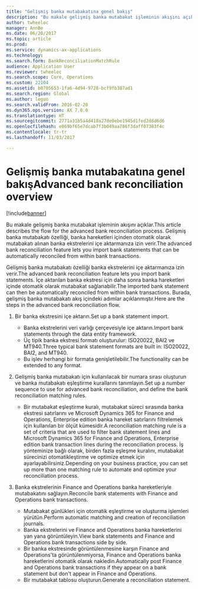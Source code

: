 ```yaml
---
title: "Gelişmiş banka mutabakatına genel bakış"
description: "Bu makale gelişmiş banka mutabakat işleminin akışını açıklar. Gelişmiş banka mutabakatı özelliği, banka hareketleri içinden otomatik olarak mutabakatı alınan banka ekstrelerini içe aktarmanıza izin verir."
author: twheeloc
manager: AnnBe
ms.date: 06/20/2017
ms.topic: article
ms.prod: 
ms.service: dynamics-ax-applications
ms.technology: 
ms.search.form: BankReconciliationMatchRule
audience: Application User
ms.reviewer: twheeloc
ms.search.scope: Core, Operations
ms.custom: 22104
ms.assetid: b0705653-1fa6-4d94-9728-bcf9fb387ad1
ms.search.region: Global
ms.author: leguo
ms.search.validFrom: 2016-02-28
ms.dyn365.ops.version: AX 7.0.0
ms.translationtype: HT
ms.sourcegitcommit: 2771a31b5a4d418a27de0ebe1945d1fed2d8d6d6
ms.openlocfilehash: e069bf65e7dcab7f3b049aa786f3daff07383f4c
ms.contentlocale: tr-tr
ms.lasthandoff: 11/03/2017

---
```


# <a name="advanced-bank-reconciliation-overview"></a><span data-ttu-id="687bb-104">Gelişmiş banka mutabakatına genel bakış</span><span class="sxs-lookup"><span data-stu-id="687bb-104">Advanced bank reconciliation overview</span></span>

[!include[banner](../includes/banner.md)]


<span data-ttu-id="687bb-105">Bu makale gelişmiş banka mutabakat işleminin akışını açıklar.</span><span class="sxs-lookup"><span data-stu-id="687bb-105">This article describes the flow for the advanced bank reconciliation process.</span></span> <span data-ttu-id="687bb-106">Gelişmiş banka mutabakatı özelliği, banka hareketleri içinden otomatik olarak mutabakatı alınan banka ekstrelerini içe aktarmanıza izin verir.</span><span class="sxs-lookup"><span data-stu-id="687bb-106">The advanced bank reconciliation feature lets you import bank statements that can be automatically reconciled from within bank transactions.</span></span>

<span data-ttu-id="687bb-107">Gelişmiş banka mutabakatı özelliği banka ekstrelerini içe aktarmanıza izin verir.</span><span class="sxs-lookup"><span data-stu-id="687bb-107">The advanced bank reconciliation feature lets you import bank statements.</span></span> <span data-ttu-id="687bb-108">İçe aktarılan banka ekstresi için daha sonra banka hareketleri içinde otomatik olarak mutabakat sağlanabilir.</span><span class="sxs-lookup"><span data-stu-id="687bb-108">The imported bank statement can then be automatically reconciled from within bank transactions.</span></span> <span data-ttu-id="687bb-109">Burada, gelişmiş banka mutabakatı akış içindeki adımlar açıklanmıştır.</span><span class="sxs-lookup"><span data-stu-id="687bb-109">Here are the steps in the advanced bank reconciliation flow.</span></span>

1.  <span data-ttu-id="687bb-110">Bir banka ekstresini içe aktarın.</span><span class="sxs-lookup"><span data-stu-id="687bb-110">Set up a bank statement import.</span></span>
    -   <span data-ttu-id="687bb-111">Banka ekstrelerini veri varlığı çerçevesiyle içe aktarın.</span><span class="sxs-lookup"><span data-stu-id="687bb-111">Import bank statements through the data entity framework.</span></span>
    -   <span data-ttu-id="687bb-112">Üç tipik banka ekstresi formatı oluşturulur: ISO20022, BAI2 ve MT940.</span><span class="sxs-lookup"><span data-stu-id="687bb-112">Three typical bank statement formats are built in: ISO20022, BAI2, and MT940.</span></span>
    -   <span data-ttu-id="687bb-113">Bu işlev herhangi bir formata genişletilebilir.</span><span class="sxs-lookup"><span data-stu-id="687bb-113">The functionality can be extended to any format.</span></span>

2.  <span data-ttu-id="687bb-114">Gelişmiş banka mutabakatı için kullanılacak bir numara sırası oluşturun ve banka mutabakatı eşleştirme kurallarını tanımlayın.</span><span class="sxs-lookup"><span data-stu-id="687bb-114">Set up a number sequence to use for advanced bank reconciliation, and define the bank reconciliation matching rules.</span></span>
    -   <span data-ttu-id="687bb-115">Bir mutabakat eşleştirme kuralı, mutabakat süreci sırasında banka ekstresi satırlarını ve Microsoft Dynamics 365 for Finance and Operations, Enterprise edition banka hareket satırlarını filtrelemek için kullanılan bir ölçüt kümesidir.</span><span class="sxs-lookup"><span data-stu-id="687bb-115">A reconciliation matching rule is a set of criteria that are used to filter bank statement lines and Microsoft Dynamics 365 for Finance and Operations, Enterprise edition bank transaction lines during the reconciliation process.</span></span> <span data-ttu-id="687bb-116">İş yönteminize bağlı olarak, birden fazla eşleşme kuralını, mutabakat sürecinizi otomatikleştirme ve optimize etmek için ayarlayabilirsiniz.</span><span class="sxs-lookup"><span data-stu-id="687bb-116">Depending on your business practice, you can set up more than one matching rule to automate and optimize your reconciliation process.</span></span>

3.  <span data-ttu-id="687bb-117">Banka ekstrelerinin Finance and Operations banka hareketleriyle mutabakatını sağlayın.</span><span class="sxs-lookup"><span data-stu-id="687bb-117">Reconcile bank statements with Finance and Operations bank transactions.</span></span>
    -   <span data-ttu-id="687bb-118">Mutabakat günlükleri için otomatik eşleştirme ve oluşturma işlemleri yürütün.</span><span class="sxs-lookup"><span data-stu-id="687bb-118">Perform automatic matching and creation of reconciliation journals.</span></span>
    -   <span data-ttu-id="687bb-119">Banka ekstrelerini ve Finance and Operations banka hareketlerini yan yana görüntüleyin.</span><span class="sxs-lookup"><span data-stu-id="687bb-119">View bank statements and Finance and Operations bank transactions side by side.</span></span>
    -   <span data-ttu-id="687bb-120">Bir banka ekstresinde görüntülenmesine karşın Finance and Operations'ta görüntülenmiyorsa, Finance and Operations banka hareketlerini otomatik olarak nakledin.</span><span class="sxs-lookup"><span data-stu-id="687bb-120">Automatically post Finance and Operations bank transactions if they appear on a bank statement but don't appear in Finance and Operations.</span></span>
    -   <span data-ttu-id="687bb-121">Bir mutabakat tablosu oluşturun.</span><span class="sxs-lookup"><span data-stu-id="687bb-121">Generate a reconciliation statement.</span></span>






